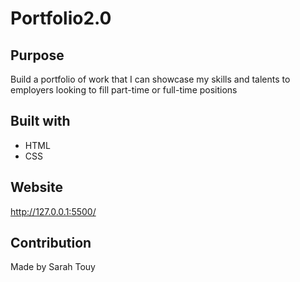 # Portfolio2.0

## Purpose
Build a portfolio of work that I can showcase my skills and talents to employers looking to fill part-time or full-time positions

## Built with 
* HTML
* CSS

## Website
http://127.0.0.1:5500/

## Contribution
Made by Sarah Touy

